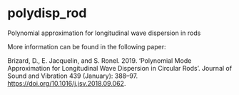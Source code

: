 # polydisp_rod
Polynomial approximation for longitudinal wave dispersion in rods

More information can be found in the following paper:

Brizard, D., E. Jacquelin, and S. Ronel. 2019. ‘Polynomial Mode Approximation for Longitudinal Wave Dispersion in Circular Rods’. Journal of Sound and Vibration 439 (January): 388–97. https://doi.org/10.1016/j.jsv.2018.09.062.

